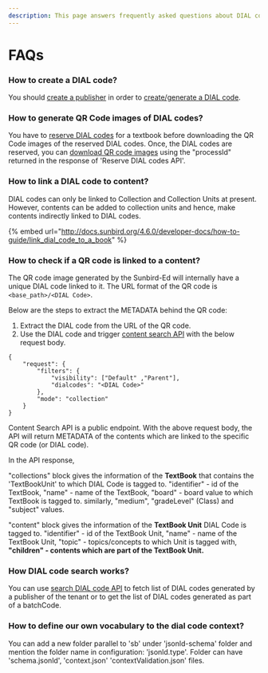 ```yaml
---
description: This page answers frequently asked questions about DIAL code service
---
```


# FAQs

### How to create a DIAL code?

You should [create a publisher](https://documenter.getpostman.com/view/25463377/2s935hR7AM#81d8ee57-d567-4e62-829e-d3ee7c5671cf) in order to [create/generate a DIAL code](https://documenter.getpostman.com/view/25463377/2s935hR7AM#dc8b03d5-95e3-4314-a78a-ab61e9ebaa4e).

### How to generate QR Code images of DIAL codes?

You have to [reserve DIAL codes](http://docs.sunbird.org/latest/apis/dialapi/#operation/Reserve%20Dialcode) for a textbook before downloading the QR Code images of the reserved DIAL codes. Once, the DIAL codes are reserved, you can [download QR code images](https://documenter.getpostman.com/view/25463377/2s935hR7AM#c70aa3ea-78c1-46ee-9ffe-0d194ff5c711) using the "processId" returned in the response of 'Reserve DIAL codes API'.

### How to link a DIAL code to content?

DIAL codes can only be linked to Collection and Collection Units at present. However, contents can be added to collection units and hence, make contents indirectly linked to DIAL codes.

{% embed url="http://docs.sunbird.org/4.6.0/developer-docs/how-to-guide/link_dial_code_to_a_book" %}

### How to check if a QR code is linked to a content?

The QR code image generated by the Sunbird-Ed will internally have a unique DIAL code linked to it. The URL format of the QR code is `<base_path>/<DIAL Code>`.

Below are the steps to extract the METADATA behind the QR code:

1. Extract the DIAL code from the URL of the QR code.
2. Use the DIAL code and trigger [content search API](https://documenter.getpostman.com/view/25463377/2s8ZDa3MP7#2c1683e9-8942-46b1-8177-eaa8ad5e95f4) with the below request body.

```
{
    "request": {
        "filters": {
            "visibility": ["Default" ,"Parent"],
            "dialcodes": "<DIAL Code>"
        },
        "mode": "collection"
    }
}
```

Content Search API is a public endpoint. With the above request body, the API will return METADATA of the contents which are linked to the specific QR code (or DIAL code).

In the API response,

"collections" block gives the information of the **TextBook** that contains the 'TextBookUnit' to which DIAL Code is tagged to. "identifier" - id of the TextBook, "name" - name of the TextBook, "board" - board value to which TextBook is tagged to. similarly, "medium", "gradeLevel" (Class) and "subject" values.

"content" block gives the information of the **TextBook Unit** DIAL Code is tagged to. "identifier" - id of the TextBook Unit, "name" - name of the TextBook Unit, "topic" - topics/concepts to which Unit is tagged with, **"children" - contents which are part of the TextBook Unit.**

### **How DIAL code search works?**

You can use [search DIAL code API](https://documenter.getpostman.com/view/25463377/2s935hR7AM#d8bad7a5-ee3c-411a-bd85-e7cbb89ae9d8) to fetch list of DIAL codes generated by a publisher of the tenant or to get the list of DIAL codes generated as part of a batchCode.

### How to define our own vocabulary to the dial code context?

You can add a new folder parallel to 'sb' under 'jsonld-schema' folder and mention the folder name in configuration: 'jsonld.type'. Folder can have 'schema.jsonld', 'context.json'  'contextValidation.json' files.

###
